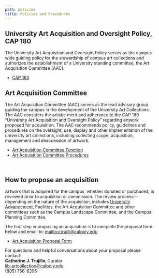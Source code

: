 ```yaml
---
path: policies
title: Policies and Procedures
---
```

## University Art Acquisition and Oversight Policy, CAP 180

The University Art Acquisition and Oversight Policy serves as the campus wide guiding policy for the stewardship of campus art collections and authorizes the establishment of a University standing committee, the Art Acquisition Committee (AAC).

* <a href='/assets/CAP 180 University Art Aquisition Policy_Final Approved 2018-07-18.pdf' target="_blank">CAP 180</a>

## Art Acquisition Committee

The Art Acquisition Committee (AAC) serves as the lead advisory group guiding the campus in the development of the University Art Collections. The AAC considers the artistic merit and adherence to the CAP 180 “University Art Acquisition and Oversight Policy” regarding artwork proposed for acquisition. The AAC recommends policy, guidelines and procedures on the oversight, use, display and other implementation of the university art collections, including collecting scope, acquisition, management and deaccession of artwork.

* <a href='/assets/AAC_Function_final_2015.pdf' target="_blank">Art Acquisition Committee Function</a>
* <a href='/assets/AAC_Procedures__final_Feb10-2015.pdf' target="_blank">Art Acquisition Committee Procedures</a>

<br>

## How to propose an acquisition

Artwork that is acquired for the campus, whether donated or purchased, is reviewed prior to acquisition or commission.  The review process—depending on the nature of the acquisition, includes <a href='http://giving.calpoly.edu/inkind.html'>University Advancement</a>, Facilities, the Art Acquisition Committee and other committees such as the Campus Landscape Committee, and the Campus Planning Committee.

The first step in proposing an acquisition is to complete the proposal form below and email to: <mailto:ctrujill@calpoly.edu>

* <a href='/assets/ArtAcquisitionProposalForm.pdf' target="_blank">Art Acquisition Proposal Form</a>

For questions and helpful conversations about your proposal please contact:
<br />
<b>Catherine J. Trujillo</b>, Curator<br />
<a href='mailto:lib-artcollection@calpoly.edu'>lib-artcollection@calpoly.edu</a><br />
(805) 756-6395